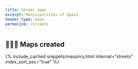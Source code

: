 ```yaml
---
title: Street maps
excerpt: Municipalities of Spain 
header_type: base
permalink: /streets
---
```


## 🚶🏻‍♂️ Maps created

{% include_cached snippets/masonry.html internal="streets" index_sort_asc="true" %}